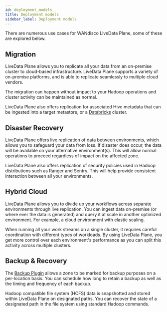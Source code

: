 ```yaml
---
id: deployment_models
title: Deployment models
sidebar_label: Deployment models
---
```


There are numerous use cases for WANdisco LiveData Plane, some of these are explored below.

## Migration

LiveData Plane allows you to replicate all your data from an on-premise cluster to cloud-based infrastructure. LiveData Plane supports a variety of on-premise platforms, and is able to replicate seamlessly to multiple cloud vendors.

The migration can happen without impact to your Hadoop operations and cluster activity can be maintained as normal.

LiveData Plane also offers replication for associated Hive metadata that can be ingested into a target metastore, or a [Databricks](https://docs.databricks.com/getting-started/index.html) cluster.

## Disaster Recovery

LiveData Plane offers live replication of data between environments, which allows you to safeguard your data from loss. If disaster does occur, the data will be available on your alternative environment(s). This will allow normal operations to proceed regardless of impact on the affected zone.

LiveData Plane also offers replication of security policies used in Hadoop distributions such as Ranger and Sentry. This will help provide consistent interaction between all your environments.

## Hybrid Cloud
LiveData Plane allows you to divide up your workflows across separate environments through live replication. You can ingest data on-premise (or where ever the data is generated) and query it at scale in another optimized environment. For example, a cloud environment with elastic scaling.

When running all your work streams on a single cluster, it requires careful coordination with different types of workloads. By using LiveData Plane, you get more control over each environment's performance as you can split this activity across multiple clusters.

## Backup & Recovery
The [Backup Plugin](https://docs.wandisco.com/bigdata/wdfusion/plugins/fusion-backup/5.0/) allows a zone to be marked for backup purposes on a per-location basis. You can schedule how long to retain a backup as well as the timing and frequency of each backup.

Hadoop compatible file system (HCFS) data is snapshotted and stored within LiveData Plane on designated paths. You can recover the state of a designated path in the file system using standard Hadoop commands.
